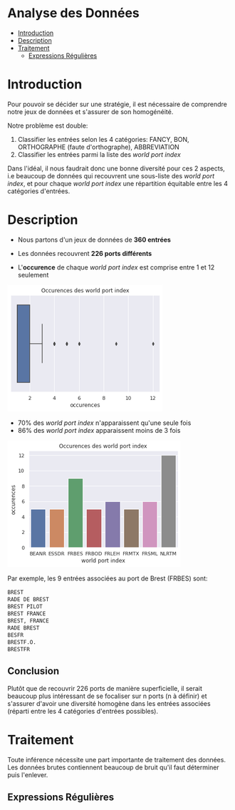 # Analyse des Données

- [Introduction](#introduction)
- [Description](#description)
- [Traitement](#traitement)
    * [Expressions Régulières](#expressions-regulieres)


# Introduction
Pour pouvoir se décider sur une stratégie, il est nécessaire de comprendre notre jeux de données et s'assurer de son homogénéité.

Notre problème est double:
1. Classifier les entrées selon les 4 catégories: FANCY, BON, ORTHOGRAPHE (faute d'orthographe), ABBREVIATION
2. Classifier les entrées parmi la liste des *world port index*

Dans l'idéal, il nous faudrait donc une bonne diversité pour ces 2 aspects, i.e beaucoup de données qui recouvrent une sous-liste des *world port index*, et pour chaque *world port index* une répartition équitable entre les 4 catégories d'entrées.


# Description
- Nous partons d'un jeux de données de **360 entrées**
- Les données recouvrent **226 ports différents**

- L'**occurence** de chaque *world port index* est comprise entre 1 et 12 seulement

![](boxplot.png)

- 70% des *world port index* n'apparaissent qu'une seule fois
- 86% des *world port index* apparaissent moins de 3 fois


![](histogram.png)

Par exemple, les 9 entrées associées au port de Brest (FRBES) sont:
```
BREST
RADE DE BREST
BREST PILOT
BREST FRANCE
BREST, FRANCE
RADE BREST
BESFR
BRESTF.O.
BRESTFR
```

## Conclusion
Plutôt que de recouvrir 226 ports de manière superficielle, il serait beaucoup plus intéressant de se focaliser sur n ports (n à définir) et s'assurer d'avoir une diversité homogène dans les entrées associées (réparti entre les 4 catégories d'entrées possibles).


# Traitement
Toute inférence nécessite une part importante de traitement des données. Les données brutes contiennent beaucoup de bruit qu'il faut déterminer puis l'enlever.

## Expressions Régulières
